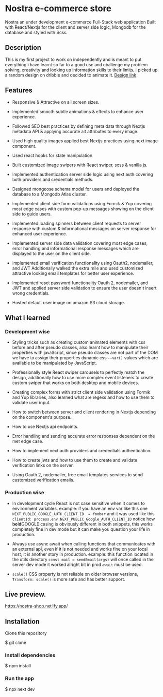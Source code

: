 # Nostra e-commerce store

Nostra an under development e-commerce Full-Stack web application Built with React/Nextjs for the client and server side logic, Mongodb for the database and styled with Scss.

## Description

This is my first project to work on independently and is meant to put everything i have learnt so far to a good use and challenge my problem solving, creativity and looking up information skills to their limits. I picked up a random design on dribble and decided to animate it. [Design link](https://dribbble.com/shots/20743352-Fashion-E-commerce-Landing-Page)

## Features

- Responsive & Attractive on all screen sizes.

- Implemented smooth subtle animations & effects to enhance user experience.

- Followed SEO best practices by defining meta data through Nextjs metadata API & applying accurate alt attributes to every image.

- Used high quality images applied best Nextjs practices using next image component.

- Used react hooks for state manipulation.

- Built customized image swipers with React swiper, scss & vanilla js.

- Implemented authentication server side logic using next auth covering both providers and credentials methods.

- Designed mongoose schema model for users and deployed the database to a Mongodb Atlas cluster.

- Implemented client side form validations using Formik & Yup covering most edge cases with custom pop-up messages showing on the client side to guide users.

- Implemented loading spinners between client requests to server response with custom & informational messages on server response for enhanced user experience.

- Implemented server side data validation covering most edge cases, error handling and informational response messages which are displayed to the user on the client side.

- Implemented email verification functionality using Oauth2, nodemailer, and JWT Additionally walked the extra mile and used customized attractive looking email templates for better user experience.

- Implemented reset password functionality Oauth 2, nodemailer, and JWT and applied server side validation to ensure the user doesn't insert wrong credentials.

- Hosted default user image on amazon S3 cloud storage.

## What i learned

### Development wise

- Styling tricks such as creating custom animated elements with css before and after pseudo classes, also learnt how to manipulate their properties with javaScript, since pseudo classes are not part of the DOM we have to assign their properties dynamic css `--var()` values which are available to be manipulated by JavaScript.

- Professionally style React swiper carousels to perfectly match the design, additionally how to use more complex event listeners to create custom swiper that works on both desktop and mobile devices.

- Creating complex forms with strict client side validation using Formik and Yup libraries, also learned what are regexs and how to use them to validate user input.

- How to switch between server and client rendering in Nextjs depending on the component's purpose.

- How to use Nextjs api endpoints.

- Error handling and sending accurate error responses dependent on the met edge case.

- How to implement next auth providers and credentials authentication.

- How to create jwts and how to use them to create and validate verification links on the server.

- Using Oauth 2, nodemailer, free email templates services to send customized verification emails.

### Production wise

- In development cycle React is not case sensitive when it comes to environment variables. example: if you have an env var like this one `NEXT_PUBLIC_GOOGLE_AUTH_CLIENT_ID  = foobar` and it was used like this `clientId: process.env.NEXT_PUBLIC_Google_AUTH_CLIENT_ID` notice how **bold**GOOGLE casing is obviously different in both snippets, this works completely fine in dev mode but it can make you question your life in production.

- Always use async await when calling functions that communicates with an external api, even if it is not needed and works fine on your local host, it is another story in production. example: this function located in the utils directory `const mail = sendEmail(args)` will once called in the server dev mode it worked alright bit in prod `await` must be used.

- `scale()` CSS property is not reliable on older browser versions, `Transform: scale()` is more safe and has better support.

## Live preview.

https://nostra-shop.netlify.app/

## Installation

Clone this repository

$ git clone

### Install dependencies

$ npm install

### Run the app

$ npx next dev
